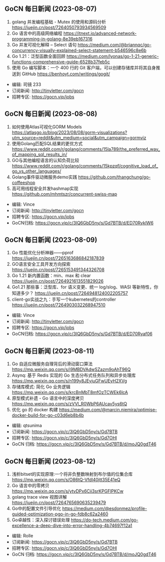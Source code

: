 ## GoCN 每日新闻 (2023-08-07)

1. golang 并发编程基础 - Mutex 的使用和源码分析 https://juejin.cn/post/7264050793934569509
2. Go 语言中的高级网络编程 https://itnext.io/advanced-network-programming-in-golang-8e39eb167316
3. Go 并发可视化解释 – Select 语句 https://medium.com/@briannqc/go-concurrency-visually-explained-select-statement-b546596c8e6b
4. Go 1.21：泛型函数全面回顾 https://medium.com/lyonas/go-1-21-generic-functions-comprehensive-guide-6528b37feb5c
5. 使用 Go 编写脚本：一个 400 行的 Git 客户端，可以创建存储库并将其自身推送到 GitHub https://benhoyt.com/writings/gogit/

- 编辑: 司镜 233
- 订阅新闻: http://tinyletter.com/gocn
- 招聘专区: https://gocn.vip/jobs

## GoCN 每日新闻 (2023-08-08)

1. 如何使用Atlas可视化GORM Models https://atlasgo.io/blog/2023/08/08/gorm-visualizations?utm_source=reddit&utm_medium=social&utm_campaign=gormviz
2. 使用Golang匹配SQL结果的更优方式 https://www.reddit.com/r/golang/comments/15la789/the_preferred_way_of_mapping_sql_results_in/
3. GO与其他编程语言的认知负荷比较 https://www.reddit.com/r/golang/comments/15kpzqf/cognitive_load_of_go_vs_other_languages/
4. Golang事件驱动微服务demo实践 https://github.com/thangchung/go-coffeeshop
5. 高可用线程安全并发hashmap实现 https://github.com/mhmtszr/concurrent-swiss-map

- 编辑: Vince
- 订阅新闻: http://tinyletter.com/gocn
- 招聘专区: https://gocn.vip/jobs
- GoCN归档: https://gocn.vip/c/3lQ6GbD5ny/s/Gd7BTB/d/ED70RykIW6

## GoCN 每日新闻 (2023-08-09)

1. Go 性能优化分析神器——pprof https://juejin.cn/post/7265163686842187839 
2. GO语言安全工具开发方向探索 https://juejin.cn/post/7265153491344326708
3. Go 1.21 新内置函数：min、max 和 clear https://juejin.cn/post/7264921613551829026
4. Go1.21 那些事：泛型库、for 语义变更、统一 log/slog、WASI 等新特性，你知道多少？ https://juejin.cn/post/7264948124002205757 
5. client-go实战之九：手写一个kubernetes的controller https://juejin.cn/post/7264903032268947510

- 编辑: Vince
- 订阅新闻: http://tinyletter.com/gocn
- 招聘专区: https://gocn.vip/jobs
- GoCN归档: https://gocn.vip/c/3lQ6GbD5ny/s/Gd7BTB/d/ED70Ryaf06

## GoCN 每日新闻 (2023-08-11)

1. Go 自适应微服务自理背后的滑动窗口算法 https://mp.weixin.qq.com/s/j9MBDVAdwSZazm9oAhT96Q
2. Asynq: 基于 Redis 实现的 Go 生态分布式任务队列和异步处理库 https://mp.weixin.qq.com/s/n199y8JEyjuGFwUEyH2XVg
3. 存储库模式: 简化 Go 业务逻辑 https://mp.weixin.qq.com/s/krcBnMbT8mfOzTCWEk6lcA
4. 原型模式补遗 - Go 语言中的深度拷贝 https://mp.weixin.qq.com/s/zVVl_R0WbP6AUcav5ys6tQ
5. 优化 go 的 docker 构建 https://medium.com/@marcin.niemira/optimise-docker-build-for-go-c03d6eb8b4b

- 编辑: qtsunima
- 订阅新闻: https://gocn.vip/c/3lQ6GbD5ny/s/Gd7BTB
- 招聘专区: https://gocn.vip/c/3lQ6GbD5ny/s/Gd7OHl
- GoCN 归档: https://gocn.vip/c/3lQ6GbD5ny/s/Gd7BTB/d/moJQ0gdT46


## GoCN 每日新闻 (2023-08-12)

1. 浅析bitset的实现原理:一个将非负整数映射到布尔值的位集合库 https://mp.weixin.qq.com/s/O86tQ-VfdI40jtt35E41eQ
2. Go 语言中的零拷贝 https://mp.weixin.qq.com/s/ytvDPx6Cii3srKPGFlPKCw
3. golang trace view 视图详解 https://juejin.cn/post/7264765690635239479
4. Go中的配置文件引导优化 https://medium.com/@esdonmez/profile-guided-optimization-pgo-in-go-fdb8c62a2460
5. Go卓越性：深入探讨错误处理 https://do-tech.medium.com/go-excellence-a-deep-dive-into-error-handling-4b74697f12a1

- 编辑: Rolle
- 订阅新闻: https://gocn.vip/c/3lQ6GbD5ny/s/Gd7BTB
- 招聘专区: https://gocn.vip/c/3lQ6GbD5ny/s/Gd7OHl
- GoCN 归档: https://gocn.vip/c/3lQ6GbD5ny/s/Gd7BTB/d/moJQ0gdT46
